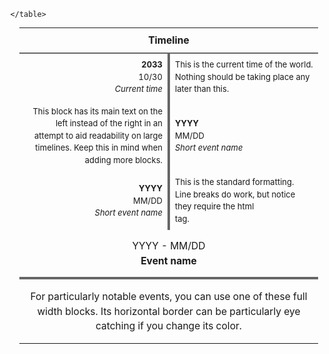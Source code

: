 <div class="" style="margin:auto; width:95%">
	<table class="" style="margin:14px 0px 7px 14px; border:1px; line-height:1.5; border-collapse:collapse; font-size:small">
			<!-- If you want any clickable links in this timeline, you have to use the html method (<a href="url">text</a>) rather than markdown, and remember that relative paths are not supported this way in Obsidian -->
		<tr>
			<th colspan="2" style="border-bottom:2px solid #666666; font-size:larger; padding:8px; font-weight:bold; text-align:center; vertical-align:middle">Timeline</th>
		</tr>
		<tr><!-- You can change the color of this border to signify different things -->
			<td style="border-right:4px solid #666666; padding:8px; text-align:right; width:50%; vertical-align:middle"><b>2033</b><br>10/30<br><i>Current time</i></td>
			<td style="padding:8px; vertical-align:middle">This is the current time of the world. Nothing should be taking place any later than this.</td>
		</tr><!-- RIGHT+FIRST -->
	<!-- Copy and paste the blocks below as many times as you need -->
		<tr>
			<td style="border-right:4px solid #666666; padding:8px; text-align:right; vertical-align:middle">This block has its main text on the left instead of the right in an attempt to aid readability on large timelines. Keep this in mind when adding more blocks.</td>
			<td style="padding:8px; vertical-align:middle"><b>YYYY</b><br>MM/DD<br><i>Short event name</i></td>
		</tr><!-- LEFT -->
		<tr>
			<td style="border-right:4px solid #666666; padding:8px; text-align:right; vertical-align:middle"><b>YYYY</b><br>MM/DD<br><i>Short event name</i></td>
			<td style="padding:8px; vertical-align:middle">This is the standard formatting.<br>Line breaks do work, but notice they require the html <br> tag.</td>
		</tr><!-- RIGHT -->
		<tr>
			<td colspan="2" style="border-bottom:4px solid #666666; font-size:larger; padding:14px; text-align:center; vertical-align:middle">YYYY - MM/DD<br><b>Event name</b></td>
			</tr><tr>
			<td colspan="2" style="font-size:larger;padding:16px; text-align:center; vertical-align:middle">For particularly notable events, you can use one of these full width blocks. Its horizontal border can be particularly eye catching if you change its color.</td>
		</tr><!-- CENTER -->
		
	</table>
</div>